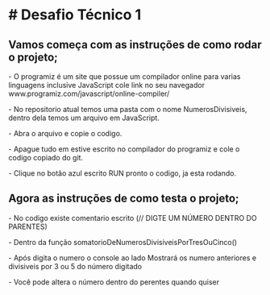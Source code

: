 <h1># Desafio Técnico 1</h1>

<h2>Vamos começa com as instruções de como rodar o projeto;</h2>

<p>- O programiz é um site que possue um compilador online para varias linguagens inclusive JavaScript cole link no seu navegador www.programiz.com/javascript/online-compiler/ </p>

<p>- No repositorio atual temos uma pasta com o nome NumerosDivisiveis, dentro dela temos um arquivo em JavaScript.</p>

<p>- Abra o arquivo e copie o codigo.</p>

<p>- Apague tudo em estive escrito no compilador do programiz e cole o codigo copiado do git. </p>

<p>- Clique no botão azul escrito RUN pronto o codigo, ja esta rodando.</p>

<h2>Agora as instruções de como testa o projeto;</h2>

<p>- No codigo existe comentario escrito (// DIGTE UM NÚMERO DENTRO DO PARENTES)</p>

<p>- Dentro da função somatorioDeNumerosDivisiveisPorTresOuCinco() </p>

<p>- Após digita o numero o console ao lado Mostrará os numero anteriores e divisiveis por 3 ou 5 do número digitado  </p>

<p>- Você pode altera o número dentro do perentes quando quiser  </p>









